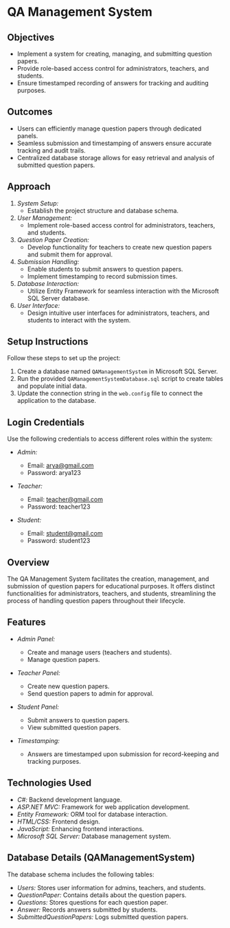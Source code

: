 # QA Management System

## Objectives

- Implement a system for creating, managing, and submitting question papers.
- Provide role-based access control for administrators, teachers, and students.
- Ensure timestamped recording of answers for tracking and auditing purposes.

## Outcomes

- Users can efficiently manage question papers through dedicated panels.
- Seamless submission and timestamping of answers ensure accurate tracking and audit trails.
- Centralized database storage allows for easy retrieval and analysis of submitted question papers.

## Approach

1. *System Setup:* 
   - Establish the project structure and database schema.
2. *User Management:*
   - Implement role-based access control for administrators, teachers, and students.
3. *Question Paper Creation:*
   - Develop functionality for teachers to create new question papers and submit them for approval.
4. *Submission Handling:*
   - Enable students to submit answers to question papers.
   - Implement timestamping to record submission times.
5. *Database Interaction:*
   - Utilize Entity Framework for seamless interaction with the Microsoft SQL Server database.
6. *User Interface:*
   - Design intuitive user interfaces for administrators, teachers, and students to interact with the system.

## Setup Instructions

Follow these steps to set up the project:

1. Create a database named `QAManagementSystem` in Microsoft SQL Server.
2. Run the provided `QAManagementSystemDatabase.sql` script to create tables and populate initial data.
3. Update the connection string in the `web.config` file to connect the application to the database.

## Login Credentials

Use the following credentials to access different roles within the system:

- *Admin:*
  - Email: arya@gmail.com
  - Password: arya123

- *Teacher:*
  - Email: teacher@gmail.com
  - Password: teacher123

- *Student:*
  - Email: student@gmail.com
  - Password: student123
   
## Overview

The QA Management System facilitates the creation, management, and submission of question papers for educational purposes. It offers distinct functionalities for administrators, teachers, and students, streamlining the process of handling question papers throughout their lifecycle.

## Features

- *Admin Panel:*
  - Create and manage users (teachers and students).
  - Manage question papers.

- *Teacher Panel:*
  - Create new question papers.
  - Send question papers to admin for approval.

- *Student Panel:*
  - Submit answers to question papers.
  - View submitted question papers.

- *Timestamping:*
  - Answers are timestamped upon submission for record-keeping and tracking purposes.

## Technologies Used

- *C#:* Backend development language.
- *ASP.NET MVC:* Framework for web application development.
- *Entity Framework:* ORM tool for database interaction.
- *HTML/CSS:* Frontend design.
- *JavaScript:* Enhancing frontend interactions.
- *Microsoft SQL Server:* Database management system.

## Database Details (QAManagementSystem)

The database schema includes the following tables:

- *Users:* Stores user information for admins, teachers, and students.
- *QuestionPaper:* Contains details about the question papers.
- *Questions:* Stores questions for each question paper.
- *Answer:* Records answers submitted by students.
- *SubmittedQuestionPapers:* Logs submitted question papers.
